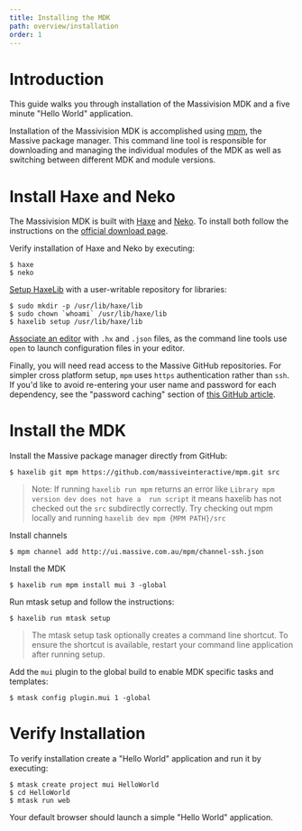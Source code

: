 ```yaml
---
title: Installing the MDK
path: overview/installation
order: 1
---
```


# Introduction

This guide walks you through installation of the Massivision MDK and a five minute "Hello World" 
application.

Installation of the Massivision MDK is accomplished using [mpm][mpm], the Massive package manager. 
This command line tool is responsible for downloading and managing the individual modules of the 
MDK as well as switching between different MDK and module versions.


# Install Haxe and Neko

The Massivision MDK is built with [Haxe][haxe] and [Neko][neko]. To install both follow the 
instructions on the [official download page][haxe-download].

Verify installation of Haxe and Neko by executing:

	$ haxe
	$ neko

[Setup HaxeLib][haxelib] with a user-writable repository for libraries:
	
	$ sudo mkdir -p /usr/lib/haxe/lib
	$ sudo chown `whoami` /usr/lib/haxe/lib
	$ haxelib setup /usr/lib/haxe/lib

[Associate an editor][file-association] with `.hx` and `.json` files, as the command line tools 
use `open` to launch configuration files in your editor.

Finally, you will need read access to the Massive GitHub repositories. For simpler cross platform 
setup, `mpm` uses `https` authentication rather than `ssh`. If you'd like to avoid re-entering your 
user name and password for each dependency, see the "password caching" section of 
[this GitHub article][github-setup].


# Install the MDK

Install the Massive package manager directly from GitHub:

	$ haxelib git mpm https://github.com/massiveinteractive/mpm.git src

> Note: If running `haxelib run mpm` returns an error like `Library mpm version dev does not have a 
> run script` it means haxelib has not checked out the `src` subdirectly correctly. Try checking 
> out mpm locally and running `haxelib dev mpm {MPM PATH}/src`

Install channels

	$ mpm channel add http://ui.massive.com.au/mpm/channel-ssh.json

Install the MDK

	$ haxelib run mpm install mui 3 -global

Run mtask setup and follow the instructions:

	$ haxelib run mtask setup

> The mtask setup task optionally creates a command line shortcut. To ensure the shortcut is 
> available, restart your command line application after running setup.

Add the `mui` plugin to the global build to enable MDK specific tasks and 
templates:

	$ mtask config plugin.mui 1 -global

# Verify Installation

To verify installation create a "Hello World" application and run it by executing:

	$ mtask create project mui HelloWorld
	$ cd HelloWorld
	$ mtask run web

Your default browser should launch a simple "Hello World" application.

[mpm]: https://github.com/massiveinteractive/mpm/blob/master/README.md
[haxe]: http://haxe.org
[haxe-download]: http://haxe.org/download
[haxelib]: http://haxe.org/com/haxelib/setup
[neko]: http://nekovm.org
[github-setup]: https://help.github.com/articles/set-up-git
[file-association]: http://osxdaily.com/2011/08/15/easily-set-file-association-in-mac-os-x-lion-using-always-open-with-app/
